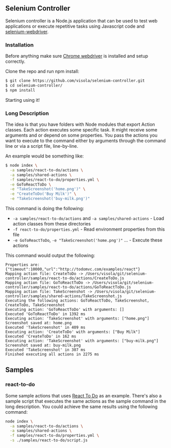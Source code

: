 ## Selenium Controller

Selenium controller is a Node.js application that can be used to test web applications or execute repetitive tasks using Javascript code and [selenium-webdriver](https://www.npmjs.com/package/selenium-webdriver).

### Installation

Before anything make sure [Chrome webdriver](https://sites.google.com/a/chromium.org/chromedriver/) is installed and setup correctly.

Clone the repo and run npm install:

```bash
$ git clone https://github.com/visola/selenium-controller.git
$ cd selenium-controller/
$ npm install
```

Starting using it!

### Long Description

The idea is that you have folders with Node modules that export Action classes. Each action executes some specific task. It might receive some arguments and or depend on some properties. You pass the actions you want to execute to the command either by arguments through the command line or via a script file, line-by-line.

An example would be something like:

```bash
$ node index \
  -a samples/react-to-do/actions \
  -a samples/shared-actions \
  -f samples/react-to-do/properties.yml \
  -e GoToReactToDo \
  -e "TakeScreenshot('home.png')" \
  -e "CreateToDo('Buy Milk')" \
  -e "TakeScreenshot('buy-milk.png')"
```

This command is doing the following:

- `-a samples/react-to-do/actions` and `-a samples/shared-actions` - Load action classes from these directories
- `-f react-to-do/properties.yml` - Read environment properties from this file
- `-e GoToReactToDo`, `-e "TakeScreenshot('home.png')"` ... - Execute these actions

This command would output the following:

```
Properties are: {"timeout":10000,"url":"http://todomvc.com/examples/react"}
Mapping action file: CreateToDo -> /Users/visola/git/selenium-controller/samples/react-to-do/actions/CreateToDo.js
Mapping action file: GoToReactToDo -> /Users/visola/git/selenium-controller/samples/react-to-do/actions/GoToReactToDo.js
Mapping action file: TakeScreenshot -> /Users/visola/git/selenium-controller/samples/shared-actions/TakeScreenshot.js
Executing the following actions: GoToReactToDo, TakeScreenshot, CreateToDo, TakeScreenshot
Executing action: 'GoToReactToDo' with arguments: []
Executed 'GoToReactToDo' in 1392 ms
Executing action: 'TakeScreenshot' with arguments: ["home.png"]
Screenshot saved at: home.png
Executed 'TakeScreenshot' in 409 ms
Executing action: 'CreateToDo' with arguments: ["Buy Milk"]
Executed 'CreateToDo' in 162 ms
Executing action: 'TakeScreenshot' with arguments: ["buy-milk.png"]
Screenshot saved at: buy-milk.png
Executed 'TakeScreenshot' in 307 ms
Finished executing all actions in 2275 ms
```

## Samples

### react-to-do

Some sample actions that uses [React To Do](http://todomvc.com/examples/react) as an example. There's also a sample script that executes the same actions as the sample command in the long description. You could achieve the same results using the following command:

```bash
node index \
  -a samples/react-to-do/actions \
  -a samples/shared-actions \
  -f samples/react-to-do/properties.yml \
  -s ./samples/react-to-do/script.js
```
